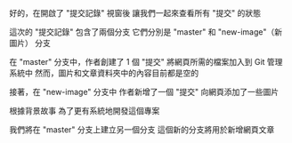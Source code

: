 好的，在開啟了 "提交記錄" 視窗後
讓我們一起來查看所有 "提交" 的狀態

這次的 "提交記錄" 包含了兩個分支
它們分別是 "master" 和 "new-image"（新圖片） 分支

在 "master" 分支中，作者創建了 1 個 "提交"
將網頁所需的檔案加入到 Git 管理系統中
然而，圖片和文章資料夾中的內容目前都是空的

接著，在 "new-image" 分支中
作者新增了一個 "提交"
向網頁添加了一些圖片

根據背景故事
為了更有系統地開發這個專案

我們將在 "master" 分支上建立另一個分支
這個新的分支將用於新增網頁文章

